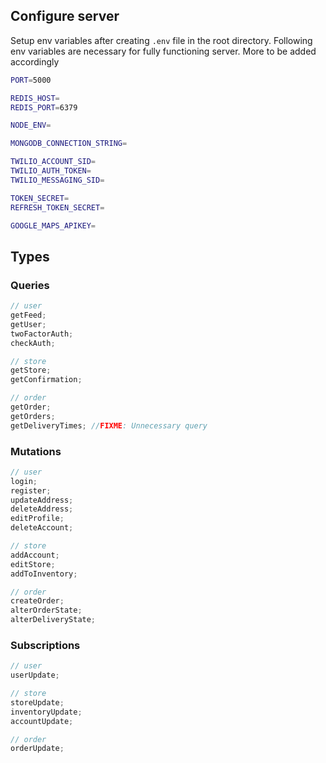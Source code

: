 ## Configure server

Setup env variables after creating `.env` file in the root directory. Following env variables are necessary for fully functioning server. More to be added accordingly

```sh
PORT=5000

REDIS_HOST=
REDIS_PORT=6379

NODE_ENV=

MONGODB_CONNECTION_STRING=

TWILIO_ACCOUNT_SID=
TWILIO_AUTH_TOKEN=
TWILIO_MESSAGING_SID=

TOKEN_SECRET=
REFRESH_TOKEN_SECRET=

GOOGLE_MAPS_APIKEY=
```

## Types

### Queries

```javascript
// user
getFeed;
getUser;
twoFactorAuth;
checkAuth;

// store
getStore;
getConfirmation;

// order
getOrder;
getOrders;
getDeliveryTimes; //FIXME: Unnecessary query
```

### Mutations

```javascript
// user
login;
register;
updateAddress;
deleteAddress;
editProfile;
deleteAccount;

// store
addAccount;
editStore;
addToInventory;

// order
createOrder;
alterOrderState;
alterDeliveryState;
```

### Subscriptions

```javascript
// user
userUpdate;

// store
storeUpdate;
inventoryUpdate;
accountUpdate;

// order
orderUpdate;
```
